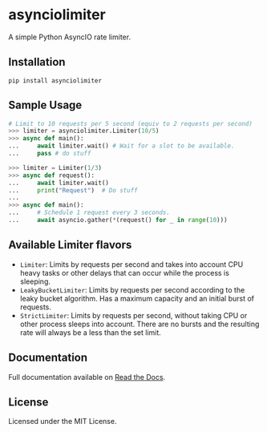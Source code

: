 # asynciolimiter
A simple Python AsyncIO rate limiter.

## Installation
`pip install asynciolimiter`

## Sample Usage

```python
# Limit to 10 requests per 5 second (equiv to 2 requests per second)
>>> limiter = asynciolimiter.Limiter(10/5)
>>> async def main():
...     await limiter.wait() # Wait for a slot to be available.
...     pass # do stuff

>>> limiter = Limiter(1/3)
>>> async def request():
...     await limiter.wait()
...     print("Request")  # Do stuff
...
>>> async def main():
...     # Schedule 1 request every 3 seconds.
...     await asyncio.gather(*(request() for _ in range(10)))
```

## Available Limiter flavors

- `Limiter`: Limits by requests per second and takes into account CPU heavy
    tasks or other delays that can occur while the process is sleeping.
- `LeakyBucketLimiter`: Limits by requests per second according to the
    leaky bucket algorithm. Has a maximum capacity and an initial burst of
    requests.
- `StrictLimiter`: Limits by requests per second, without taking CPU or other
    process sleeps into account. There are no bursts and the resulting rate will
    always be a less than the set limit.

## Documentation

Full documentation available on [Read the Docs](https://asynciolimiter.readthedocs.io/en/latest/).

## License

Licensed under the MIT License.

